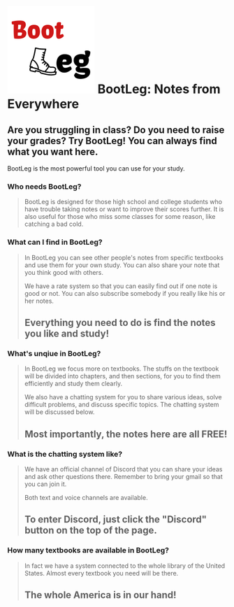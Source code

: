 ![alt text](/public/images/bootleg.png "This is our LOGO!")
BootLeg: Notes from Everywhere
====================
Are you struggling in class? Do you need to raise your grades? Try BootLeg! You can always find what you want here.
---------------------

BootLeg is the most powerful tool you can use for your study.


### Who needs BootLeg?
> BootLeg is designed for those high school and college students who have trouble taking notes or want to improve their scores further. It is also useful for those who miss some classes for some reason, like catching a bad cold.



### What can I find in BootLeg?
> In BootLeg you can see other people's notes from specific textbooks and use them for your own study. You can also share your note that you think good with others.
>
> We have a rate system so that you can easily find out if one note is good or not. You can also subscribe somebody if you really like his or her notes.
>
> ## Everything you need to do is find the notes you like and study!



### What's unqiue in BootLeg?
> In BootLeg we focus more on textbooks. The stuffs on the textbook will be divided into chapters, and then sections, for you to find them efficiently and study them clearly.
>
> We also have a chatting system for you to share various ideas, solve difficult problems, and discuss specific topics. The chatting system will be discussed below.
>
> ## Most importantly, the notes here are all FREE!



### What is the chatting system like?
> We have an official channel of Discord that you can share your ideas and ask other questions there. Remember to bring your gmail so that you can join it.
>
> Both text and voice channels are available.
>
> ## To enter Discord, just click the "Discord" button on the top of the page.



### How many textbooks are available in BootLeg?
> In fact we have a system connected to the whole library of the United States. Almost every textbook you need will be there.
>
> ## The whole America is in our hand!
